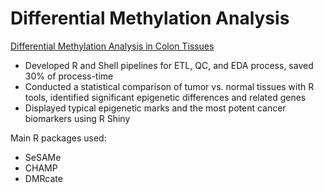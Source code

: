 # Differential Methylation Analysis

[Differential Methylation Analysis in Colon Tissues](https://search.proquest.com/openview/15efac48bf754d7ef85f7a62a109acbc/1?pq-origsite=gscholar&cbl=18750&diss=y)

- Developed R and Shell pipelines for ETL, QC, and EDA process, saved 30% of process-time
- Conducted a statistical comparison of tumor vs. normal tissues with R tools, identified significant epigenetic differences and related genes
- Displayed typical epigenetic marks and the most potent cancer biomarkers using R Shiny

Main R packages used:
- SeSAMe
- CHAMP
- DMRcate
